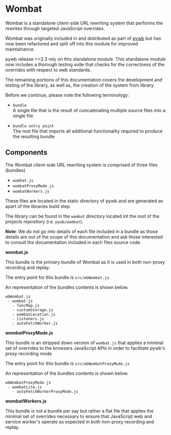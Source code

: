 # Wombat

Wombat is a standalone client-side URL rewriting system that performs the
rewrites through targeted JavaScript overrides.

Wombat was originally included in and distributed as part of [pywb](https://github.com/webrecorder/pywb)
but has now been refactored and split off into this module for improved maintainance.

pywb release >=2.3 rely on this standalone module. This standalone
module now includes a thorough testing suite that checks for the correctness of
the overrides with respect to web standards.

The remaining portions of this documentation covers the development and
testing of the library, as well as, the
creation of the system from library.

Before we continue, please note the following terminology:

  - `bundle`  
    A single file that is the result of concatenating multiple source
    files into a single file

  - `bundle entry point`  
    The root file that imports all additional functionality required to
    produce the resulting bundle

## Components

The Wombat client-side URL rewriting system is comprised of three files
(bundles)

  - `wombat.js`
  - `wombatProxyMode.js`
  - `wombatWorkers.js`

These files are located in the static directory of pywb and are
generated as apart of the libraries build step.

The library can be found in the `wombat` directory located int the root
of the projects repository (i.e. `pywb/wombat`).

**Note**: We do not go into details of each file included in a bundle as
those details are out of the scope of this documentation and ask those
interested to consult the documentation included in each files source
code.

**wombat.js**

This bundle is the primary bundle of Wombat as it is used in both
non-proxy recording and replay.

The entry point for this bundle is
`src/wbWombat.js`.

An representation of the bundles contents is shown below.

    wbWombat.js
     - wombat.js
       - funcMap.js
       - customStorage.js
       - wombatLocation.js
       - listeners.js
       - autoFetchWorker.js

**wombatProxyMode.js**

This bundle is an stripped down version of
`wombat.js` that applies a minimal set of
overrides to the browsers JavaScript APIs in order to facilitate pywb's
proxy recording mode

The entry point for this bundle is
`src/wbWombatProxyMode.js`

An representation of the bundles contents is shown below.

    wbWombatProxyMode.js
     - wombatLite.js
       - autoFetchWorkerProxyMode.js

**wombatWorkers.js**

This bundle is not a bundle per say but rather a flat file that applies
the minimal set of overrides necessary to ensure that JavaScript web and
service worker's operate as expected in both non-proxy recording and
replay.



